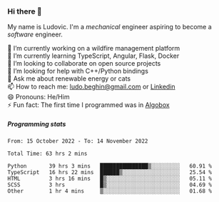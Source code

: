 ### Hi there 👋

My name is Ludovic. I'm a *mechanical* engineer aspiring to become a *software* engineer.

 🔭 I’m currently working on a wildfire management platform<br/>
 🌱 I’m currently learning TypeScript, Angular, Flask, Docker<br/>
 👯 I’m looking to collaborate on open source projects<br/>
 🤔 I’m looking for help with C++/Python bindings<br/>
 💬 Ask me about renewable energy or cats<br/>
 📫 How to reach me: ludo.beghin@gmail.com or [Linkedin](https://www.linkedin.com/in/ludovic-beghin/)<br/>
 😄 Pronouns: He/Him<br/>
 ⚡ Fun fact: The first time I programmed was in [Algobox](https://fr.wikipedia.org/wiki/Algobox)<br/>

##### Programming stats
<!--START_SECTION:waka-->

```text
From: 15 October 2022 - To: 14 November 2022

Total Time: 63 hrs 2 mins

Python       39 hrs 3 mins   ███████████████▒░░░░░░░░░   60.91 %
TypeScript   16 hrs 22 mins  ██████▒░░░░░░░░░░░░░░░░░░   25.54 %
HTML         3 hrs 16 mins   █▒░░░░░░░░░░░░░░░░░░░░░░░   05.11 %
SCSS         3 hrs           █▒░░░░░░░░░░░░░░░░░░░░░░░   04.69 %
Other        1 hr 4 mins     ▒░░░░░░░░░░░░░░░░░░░░░░░░   01.68 %
```

<!--END_SECTION:waka-->
